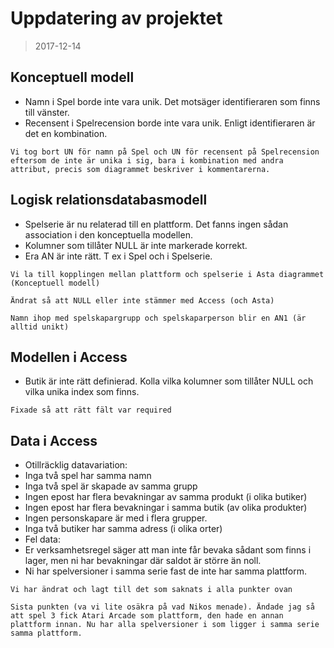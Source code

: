 # Uppdatering av projektet
> 2017-12-14

## Konceptuell modell
* Namn i Spel borde inte vara unik. Det motsäger identifieraren som finns till vänster.
* Recensent i Spelrecension borde inte vara unik. Enligt identifieraren är det en kombination.


`Vi tog bort UN för namn på Spel och UN för recensent på Spelrecension eftersom de inte är unika i sig, bara i kombination med andra attribut, precis som diagrammet beskriver i kommentarerna.`



## Logisk relationsdatabasmodell
* Spelserie är nu relaterad till en plattform. Det fanns ingen sådan association i den konceptuella modellen.
* Kolumner som tillåter NULL är inte markerade korrekt.
* Era AN är inte rätt. T ex i Spel och i Spelserie.


`Vi la till kopplingen mellan plattform och spelserie i Asta diagrammet (Konceptuell modell)`

`Ändrat så att NULL eller inte stämmer med Access (och Asta)`

`Namn ihop med spelskapargrupp och spelskaparperson blir en AN1 (är alltid unikt)`

## Modellen i Access
* Butik är inte rätt definierad. Kolla vilka kolumner som tillåter NULL och vilka unika index som finns.

`Fixade så att rätt fält var required`

## Data i Access
* Otillräcklig datavariation:
 * Inga två spel har samma namn
 * Inga två spel är skapade av samma grupp
 * Ingen epost har flera bevakningar av samma produkt (i olika butiker)
 * Ingen epost har flera bevakningar i samma butik (av olika produkter)
 * Ingen personskapare är med i flera grupper.
 * Inga två butiker har samma adress (i olika orter)
* Fel data:
 * Er verksamhetsregel säger att man inte får bevaka sådant som finns i lager, men ni har bevakningar där saldot är större än noll.
 * Ni har spelversioner i samma serie fast de inte har samma plattform.


`Vi har ändrat och lagt till det som saknats i alla punkter ovan`

`Sista punkten (va vi lite osäkra på vad Nikos menade). Ändade jag så att spel 3 fick Atari Arcade som plattform, den hade en annan plattform innan. Nu har alla spelversioner i som ligger i samma serie samma plattform.`
